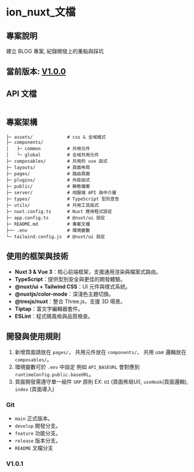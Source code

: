 # ion_nuxt_文檔
## 專案說明
建立 BLOG 專案,  紀錄開發上的重點與踩坑

## 當前版本: [V1.0.0](###V1.1.1)

## API 文檔
```
```

## 專案架構

```
├─ assets/             # css & 全域樣式
├─ components/        
│   ├─ common          # 共用元件
│   └─ global          # 全域共用元件
├─ composables/        # 共用的 use 函式
├─ layouts/            # 頁面佈局
├─ pages/              # 路由頁面
├─ plugins/            # 外掛函式
├─ public/             # 靜態檔案
├─ server/             # 伺服端 API 與中介層
├─ types/              # TypeScript 型別宣告
├─ utils/              # 共用工具函式
├─ nuxt.config.ts      # Nuxt 應用程式設定
├─ app.config.ts       # @nuxt/ui 設定
├─ README.md           # 專案文檔
├── .env               # 環境變數
└─ tailwind.config.js  # @nuxt/ui 設定
```

## 使用的框架與技術

- **Nuxt 3 & Vue 3**：核心前端框架，支援通用渲染與檔案式路由。
- **TypeScript**：提供型別安全與更佳的開發體驗。
- **@nuxt/ui + Tailwind CSS**：UI 元件與樣式系統。
- **@nuxtjs/color-mode**：深淺色主題切換。
- **@tresjs/nuxt**：整合 Three.js，支援 3D 場景。
- **Tiptap**：富文字編輯器套件。
- **ESLint**：程式碼風格與品質檢查。

## 開發與使用規則
1. 新增頁面請放在 `pages/`，
   共用元件放在 `components/`，
   共用 use 邏輯放在 `composables/`。
2. 環境變數可於 `.env` 中設定
   例如 `API_BASEURL` 會對應到 `runtimeConfig.public.baseURL`。
3. 頁面開發需遵守單一組件 `SRP` 原則 
   EX: `UI` (頁面佈局UI), `useHook`(頁面邏輯), `index` (頁面導入)

### Git

- `main` 正式版本。
- `develop` 開發分支。
- `feature` 功能分支。
- `release` 版本分支。
- `README` 文檔分支


### V1.0.1

```
```
